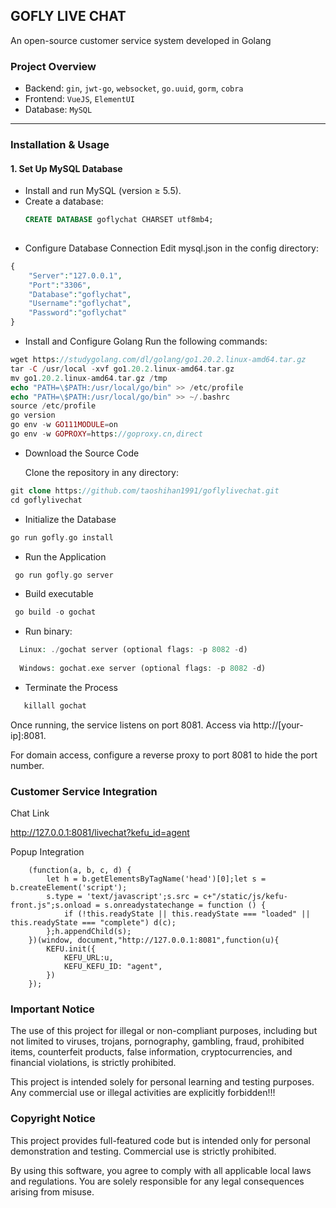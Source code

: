 ## GOFLY LIVE CHAT
An open-source customer service system developed in Golang

### Project Overview  
- Backend: `gin`, `jwt-go`, `websocket`, `go.uuid`, `gorm`, `cobra`  
- Frontend: `VueJS`, `ElementUI`  
- Database: `MySQL`  

---

### Installation & Usage  

#### 1. Set Up MySQL Database  
- Install and run MySQL (version ≥ 5.5).  
- Create a database:  
  ```sql
  CREATE DATABASE goflychat CHARSET utf8mb4;
   
*  Configure Database Connection
   Edit mysql.json in the config directory:
```php
{
	"Server":"127.0.0.1",
	"Port":"3306",
	"Database":"goflychat",
	"Username":"goflychat",
	"Password":"goflychat"
}
```
* Install and Configure Golang
  Run the following commands:
```php
wget https://studygolang.com/dl/golang/go1.20.2.linux-amd64.tar.gz
tar -C /usr/local -xvf go1.20.2.linux-amd64.tar.gz
mv go1.20.2.linux-amd64.tar.gz /tmp
echo "PATH=\$PATH:/usr/local/go/bin" >> /etc/profile
echo "PATH=\$PATH:/usr/local/go/bin" >> ~/.bashrc
source /etc/profile
go version
go env -w GO111MODULE=on
go env -w GOPROXY=https://goproxy.cn,direct
```
* Download the Source Code

  Clone the repository in any directory:
```php
git clone https://github.com/taoshihan1991/goflylivechat.git
cd goflylivechat  
 ```  
* Initialize the Database
 ```php
 go run gofly.go install
 ```  
* Run the Application
```php
 go run gofly.go server
 ```
* ​​Build executable
```php
 go build -o gochat
```
* ​​Run binary​​:
```php
  Linux: ./gochat server (optional flags: -p 8082 -d)
  
  Windows: gochat.exe server (optional flags: -p 8082 -d)
```  
* Terminate the Process
```php
   killall gochat
``` 

Once running, the service listens on port 8081. Access via http://[your-ip]:8081.

For domain access, configure a reverse proxy to port 8081 to hide the port number.
### Customer Service Integration
Chat Link

http://127.0.0.1:8081/livechat?kefu_id=agent

Popup Integration

```
    (function(a, b, c, d) {
        let h = b.getElementsByTagName('head')[0];let s = b.createElement('script');
        s.type = 'text/javascript';s.src = c+"/static/js/kefu-front.js";s.onload = s.onreadystatechange = function () {
            if (!this.readyState || this.readyState === "loaded" || this.readyState === "complete") d(c);
        };h.appendChild(s);
    })(window, document,"http://127.0.0.1:8081",function(u){
        KEFU.init({
            KEFU_URL:u,
            KEFU_KEFU_ID: "agent",
        })
    });

```
### Important Notice  
The use of this project for illegal or non-compliant purposes, including but not limited to viruses, trojans, pornography, gambling, fraud, prohibited items, counterfeit products, false information, cryptocurrencies, and financial violations, is strictly prohibited.  

This project is intended solely for personal learning and testing purposes. Any commercial use or illegal activities are explicitly forbidden!!!  



### Copyright Notice
This project provides full-featured code but is intended ​​only for personal demonstration and testing​​. Commercial use is strictly prohibited.

By using this software, you agree to comply with all applicable local laws and regulations. ​​You are solely responsible for any legal consequences arising from misuse.​